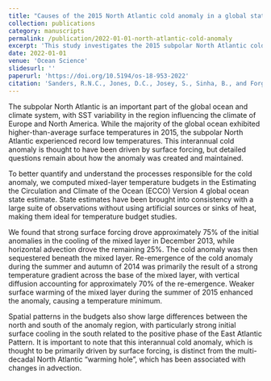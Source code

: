 ```yaml
---
title: "Causes of the 2015 North Atlantic cold anomaly in a global state estimate"
collection: publications
category: manuscripts
permalink: /publication/2022-01-01-north-atlantic-cold-anomaly
excerpt: 'This study investigates the 2015 subpolar North Atlantic cold anomaly, revealing that strong surface forcing initiated most of the cooling, while subsequent processes, including vertical diffusion and weak surface warming, maintained and enhanced the anomaly.'
date: 2022-01-01
venue: 'Ocean Science'
slidesurl: ''
paperurl: 'https://doi.org/10.5194/os-18-953-2022'
citation: 'Sanders, R.N.C., Jones, D.C., Josey, S., Sinha, B., and Forget, G. (2022). "Causes of the 2015 North Atlantic cold anomaly in a global state estimate." <i>Ocean Science</i>. \href{https://doi.org/10.5194/os-18-953-2022}{https://doi.org/10.5194/os-18-953-2022}'
---
```

The subpolar North Atlantic is an important part of the global ocean and climate system, with SST variability in the region influencing the climate of Europe and North America. While the majority of the global ocean exhibited higher-than-average surface temperatures in 2015, the subpolar North Atlantic experienced record low temperatures. This interannual cold anomaly is thought to have been driven by surface forcing, but detailed questions remain about how the anomaly was created and maintained. 

To better quantify and understand the processes responsible for the cold anomaly, we computed mixed-layer temperature budgets in the Estimating the Circulation and Climate of the Ocean (ECCO) Version 4 global ocean state estimate. State estimates have been brought into consistency with a large suite of observations without using artificial sources or sinks of heat, making them ideal for temperature budget studies. 

We found that strong surface forcing drove approximately 75% of the initial anomalies in the cooling of the mixed layer in December 2013, while horizontal advection drove the remaining 25%. The cold anomaly was then sequestered beneath the mixed layer. Re-emergence of the cold anomaly during the summer and autumn of 2014 was primarily the result of a strong temperature gradient across the base of the mixed layer, with vertical diffusion accounting for approximately 70% of the re-emergence. Weaker surface warming of the mixed layer during the summer of 2015 enhanced the anomaly, causing a temperature minimum. 

Spatial patterns in the budgets also show large differences between the north and south of the anomaly region, with particularly strong initial surface cooling in the south related to the positive phase of the East Atlantic Pattern. It is important to note that this interannual cold anomaly, which is thought to be primarily driven by surface forcing, is distinct from the multi-decadal North Atlantic “warming hole”, which has been associated with changes in advection.
